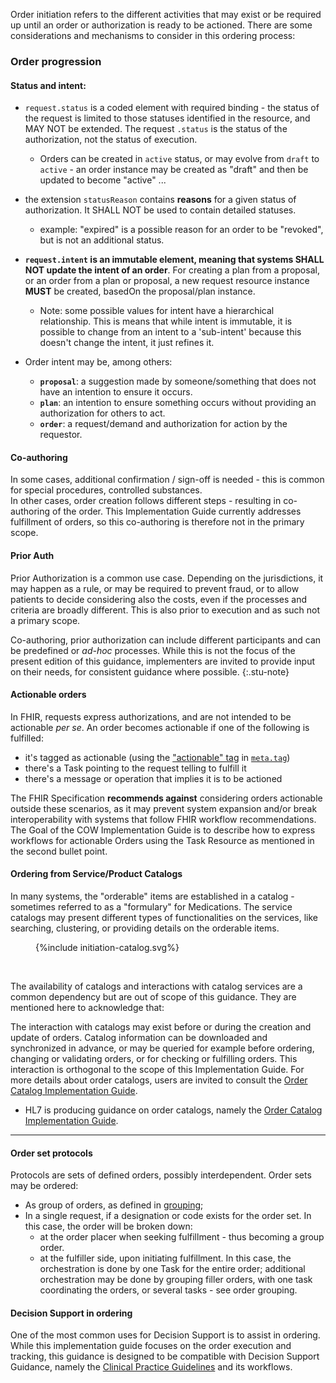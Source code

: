 Order initiation refers to the different activities that may exist or be required up until an order or authorization is ready to be actioned. There are some  considerations and mechanisms to consider in this ordering process:

### Order progression 

#### **Status** and **intent**:  
* `request.status` is a coded element with required binding - the status of the request is limited to those statuses identified in the resource, and MAY NOT be extended. The request `.status` is the status of the authorization, not the status of execution.  

  * Orders can be created in `active` status, or may evolve from `draft` to `active` - an order instance may be created as "draft" and then be updated to become "active"  ...


* the extension `statusReason` contains **reasons** for a given status of authorization. It SHALL NOT be used to contain detailed statuses.
  * example: "expired" is a possible reason for an order to be "revoked", but is not an additional status.

* **`request.intent` is an immutable element, meaning that systems SHALL NOT update the intent of an order**. For creating a plan from a proposal, or an order from a plan or proposal, a new request resource instance **MUST** be created, basedOn the proposal/plan instance.  

  * Note: some possible values for intent have a hierarchical relationship. This is means that while intent is immutable, it is possible to change from an intent to a 'sub-intent' because this doesn't change the intent, it just refines it.


* Order intent may be, among others:
  * **`proposal`**: a suggestion made by someone/something that does not have an intention to ensure it occurs.  
  * **`plan`**: an intention to ensure something occurs without providing an authorization for others to act.  
  * **`order`**: a request/demand and authorization for action by the requestor.  


#### Co-authoring
In some cases, additional confirmation / sign-off is needed - this is common for special procedures, controlled substances.  
In other cases, order creation follows different steps - resulting in co-authoring of the order. 
This Implementation Guide currently addresses fulfillment of orders, so this co-authoring is therefore not in the primary scope.   



#### Prior Auth
Prior Authorization is a common use case. Depending on the jurisdictions, it may happen as a rule, or may be required to prevent fraud, or to allow patients to decide considering also the costs, even if the processes and criteria are broadly different. This is also prior to execution and as such not a primary scope.

Co-authoring, prior authorization can include different participants and can be predefined or *ad-hoc* processes. While this is not the focus of the present edition of this guidance, implementers are invited to provide input on their needs, for consistent guidance where possible.
{:.stu-note}




#### Actionable orders

In FHIR, requests express authorizations, and are not intended to be actionable *per se*. An order becomes actionable if one of the following is fulfilled:

* it's tagged as actionable (using the ["actionable" tag](https://hl7.org/fhir/valueset-common-tags.html) in [`meta.tag`](https://build.fhir.org/valueset-common-tags.html))
* there's a Task pointing to the request telling to fulfill it
* there's a message or operation that implies it is to be actioned  

The FHIR Specification **recommends against** considering orders actionable outside these scenarios, as it may prevent system expansion and/or break interoperability with systems that follow FHIR workflow recommendations.
The Goal of the COW Implementation Guide is to describe how to express workflows for actionable Orders using the Task Resource as mentioned in the second bullet point.

#### Ordering from Service/Product Catalogs
In many systems, the "orderable" items are established in a catalog - sometimes referred to as a "formulary" for Medications. The service catalogs may present different types of functionalities on the services, like searching, clustering, or providing details on the orderable items.  

<figure>
{%include initiation-catalog.svg%}
</figure>
<br clear="all"/>

The availability of catalogs and interactions with catalog services are a common dependency but are out of scope of this guidance.  They are mentioned here to acknowledge that:

The interaction with catalogs may exist before or during the creation and update of orders. Catalog information can be downloaded and synchronized in advance, or may be queried for example before ordering, changing or   validating orders, or for checking or fulfilling orders. This interaction is orthogonal to the scope of this Implementation Guide. For more details about order catalogs, users are invited to consult the [Order Catalog Implementation Guide](https://hl7.org/fhir/uv/order-catalog).

* HL7 is producing guidance on order catalogs, namely the [Order Catalog Implementation Guide](https://hl7.org/fhir/uv/order-catalog).


<hr>

#### Order set protocols

Protocols are sets of defined orders, possibly interdependent. Order sets may be ordered:
* As group of orders, as defined in [grouping](order-grouping.html);
* In a single request, if a designation or code exists for the order set. In this case, the order will be broken down:
  * at the order placer when seeking fulfillment - thus becoming a group order. 
  * at the fulfiller side, upon initiating fulfillment. In this case, the orchestration is done by one Task for the entire order; additional orchestration may be done by grouping filler orders, with one task coordinating the orders, or several tasks - see order grouping.



#### Decision Support in ordering

One of the most common uses for Decision Support is to assist in ordering. While this implementation guide focuses on the order execution and tracking, this guidance is designed to be compatible with Decision Support Guidance, namely the [Clinical Practice Guidelines](https://hl7.org/fhir/uv/cpg/activityflow.html) and its workflows.

